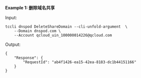 **Example 1: 删除域名共享**



Input: 

```
tccli dnspod DeleteShareDomain --cli-unfold-argument  \
    --Domain dnspod.com \
    --Account qcloud_uin_100000014226@qcloud.com
```

Output: 
```
{
    "Response": {
        "RequestId": "ab4f1426-ea15-42ea-8183-dc1b44151166"
    }
}
```

